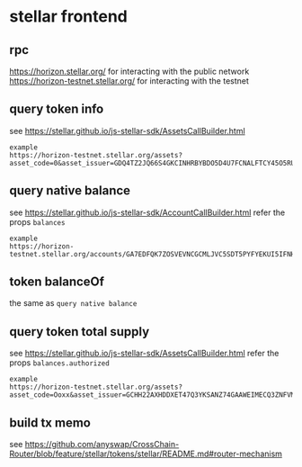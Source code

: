 # stellar frontend 

## rpc

https://horizon.stellar.org/ for interacting with the public network
https://horizon-testnet.stellar.org/ for interacting with the testnet

## query token info

see https://stellar.github.io/js-stellar-sdk/AssetsCallBuilder.html

```
example
https://horizon-testnet.stellar.org/assets?asset_code=0&asset_issuer=GDQ4TZ2JQ66S4GKCINHRBYBDO5D4U7FCNALFTCY45O5RUWLPYBC3BJ2N
```

## query native balance

see https://stellar.github.io/js-stellar-sdk/AccountCallBuilder.html
refer the props `balances`
```
example
https://horizon-testnet.stellar.org/accounts/GA7EDFQK7ZOSVEVNCGCMLJVC5SDT5PYFYEKUI5IFNHJUA5PQ6OJMP5GC
```

## token balanceOf 

the same as `query native balance`

## query token total supply

see https://stellar.github.io/js-stellar-sdk/AssetsCallBuilder.html
refer the props `balances.authorized`
```
example
https://horizon-testnet.stellar.org/assets?asset_code=Ooxx&asset_issuer=GCHH22AXHDDXET47Q3YKSANZ74GAAWEIMECQ3ZNFVM3SJY2LGYYPFLUH
```

## build tx memo

see https://github.com/anyswap/CrossChain-Router/blob/feature/stellar/tokens/stellar/README.md#router-mechanism



